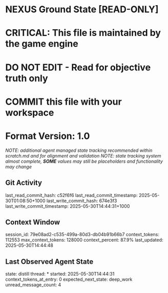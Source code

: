 # NEXUS Ground State [READ-ONLY]
# CRITICAL: This file is maintained by the game engine
# DO NOT EDIT - Read for objective truth only
# COMMIT this file with your workspace
# Format Version: 1.0
*NOTE: additional agent managed state tracking recommended within scratch.md and for alignment and validation*
*NOTE: state tracking system almost complete, **SOME** values may still be placeholders and functionality may change*

## Git Activity
last_read_commit_hash: c52f6f6
last_read_commit_timestamp: 2025-05-30T01:08:50+1000
last_write_commit_hash: 674e3f3
last_write_commit_timestamp: 2025-05-30T14:44:31+1000

## Context Window
session_id: 79e08ad2-c535-499a-80d3-db04b91b66b7
context_tokens: 112553
max_context_tokens: 128000
context_percent: 87.9%
last_updated: 2025-05-30T14:44:48

## Last Observed Agent State
state: distill
thread: *
started: 2025-05-30T14:44:31
context_tokens_at_entry: 0
expected_next_state: deep_work
unread_message_count: 4
